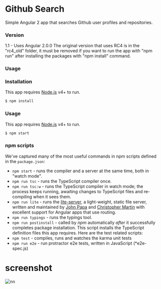 # Github Search

Simple Angular 2 app that searches Github user profiles and repositories. 

### Version
1.1 - Uses Angular 2.0.0 The original version that uses RC4 is in the "rc4_old" folder, it must be removed if you want to run the app with "npm run" after installing the packages with "npm install" command.

### Usage


### Installation

This app requires [Node.js](https://nodejs.org/) v4+ to run.

```sh
$ npm install
```

### Usage

This app requires [Node.js](https://nodejs.org/) v4+ to run.

```sh
$ npm start
```


### npm scripts

We've captured many of the most useful commands in npm scripts defined in the `package.json`:

* `npm start` - runs the compiler and a server at the same time, both in "watch mode".
* `npm run tsc` - runs the TypeScript compiler once.
* `npm run tsc:w` - runs the TypeScript compiler in watch mode; the process keeps running, awaiting changes to TypeScript files and re-compiling when it sees them.
* `npm run lite` - runs the [lite-server](https://www.npmjs.com/package/lite-server), a light-weight, static file server, written and maintained by
[John Papa](https://github.com/johnpapa) and
[Christopher Martin](https://github.com/cgmartin)
with excellent support for Angular apps that use routing.
* `npm run typings` - runs the typings tool.
* `npm run postinstall` - called by *npm* automatically *after* it successfully completes package installation. This script installs the TypeScript definition files this app requires.
Here are the test related scripts:
* `npm test` - compiles, runs and watches the karma unit tests
* `npm run e2e` - run protractor e2e tests, written in JavaScript (*e2e-spec.js)




# screenshot

![nn](https://user-images.githubusercontent.com/12325386/28017161-6980d376-65aa-11e7-911d-17bdab1e9521.JPG)
